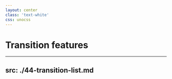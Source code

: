 ```yaml
---
layout: center
class: 'text-white'
css: unocss
---
```

#  Transition features


---
src: ./44-transition-list.md
---
